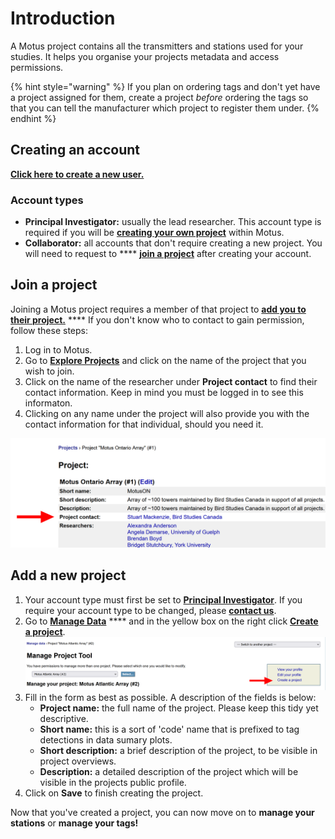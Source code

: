 # Introduction

A Motus project contains all the transmitters and stations used for your studies. It helps you organise your projects metadata and access permissions.

{% hint style="warning" %}
If you plan on ordering tags and don't yet have a project assigned for them, create a project _before_ ordering the tags so that you can tell the manufacturer which project to register them under.&#x20;
{% endhint %}

## Creating an account

****[**Click here to create a new user.**](https://motus.org/data/user/new)****

### Account types

* **Principal Investigator:** usually the lead researcher. This account type is required if you will be [**creating your own project**](introduction.md#add-a-new-project) within Motus.
* **Collaborator:** all accounts that don't require creating a new project. You will need to request to **** [**join a project**](introduction.md#join-a-project) after creating your account.



## Join a project

Joining a Motus project requires a member of that project to [**add you to their project.**](collaborators.md#add-a-collaborator) **** If you don't know who to contact to gain permission, follow these steps:

1. Log in to Motus.
2. Go to [**Explore Projects**](https://motus.org/data/projects) and click on the name of the project that you wish to join.
3. Click on the name of the researcher under **Project contact** to find their contact information. Keep in mind you must be logged in to see this informaton.
4. Clicking on any name under the project will also provide you with the contact information for that individual, should you need it.

&#x20;![](<../.gitbook/assets/Explore Projects - Project contact (1).png>)



## Add a new project

1. Your account type must first be set to [**Principal Investigator**](introduction.md#account-types). If you require your account type to be changed, please [**contact us**](https://motus.org/contact).
2. Go to [**Manage Data**](https://motus.org/data) **** and in the yellow box on the right click [**Create a project**](https://motus.org/data/project/new).![](<../.gitbook/assets/Manage Data - Create project.png>)
3. Fill in the form as best as possible. A description of the fields is below:
   * **Project name:** the full name of the project. Please keep this tidy yet descriptive.
   * **Short name:** this is a sort of 'code' name that is prefixed to tag detections in data sumary plots.
   * **Short description:** a brief description of the project, to be visible in project overviews.
   * **Description:** a detailed description of the project which will be visible in the projects public profile.
4. Click on **Save** to finish creating the project.

Now that you've created a project, you can now move on to **manage your stations** or **manage your tags!**
